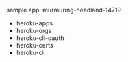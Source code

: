 sample app: murmuring-headland-14719

 - heroku-apps
 - heroku-orgs
 - heroku-cli-oauth
 - heroku-certs
 - heroku-ci
